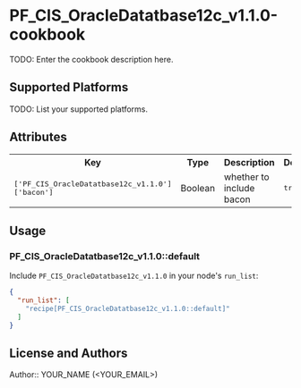 # PF_CIS_OracleDatatbase12c_v1.1.0-cookbook

TODO: Enter the cookbook description here.

## Supported Platforms

TODO: List your supported platforms.

## Attributes

<table>
  <tr>
    <th>Key</th>
    <th>Type</th>
    <th>Description</th>
    <th>Default</th>
  </tr>
  <tr>
    <td><tt>['PF_CIS_OracleDatatbase12c_v1.1.0']['bacon']</tt></td>
    <td>Boolean</td>
    <td>whether to include bacon</td>
    <td><tt>true</tt></td>
  </tr>
</table>

## Usage

### PF_CIS_OracleDatatbase12c_v1.1.0::default

Include `PF_CIS_OracleDatatbase12c_v1.1.0` in your node's `run_list`:

```json
{
  "run_list": [
    "recipe[PF_CIS_OracleDatatbase12c_v1.1.0::default]"
  ]
}
```

## License and Authors

Author:: YOUR_NAME (<YOUR_EMAIL>)
